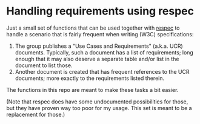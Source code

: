 # Handling requirements using respec

Just a small set of functions that can be used together with [respec](https://github.com/w3c/respec) to handle a scenario that is fairly frequent when writing (W3C) specifications:

1. The group publishes a  "Use Cases and Requirements" (a.k.a. UCR) documents. Typically, such a document has a list of requirements; long enough that it may also deserve a separate table and/or list in the document to list those.
2. Another document is created that has frequent references to the UCR documents; more exactly to the requirements listed therein.

The functions in this repo are meant to make these tasks a bit easier.

(Note that respec does have some undocumented possibilities for those, but they have proven way too poor for my usage. This set is meant to be a replacement for those.)

